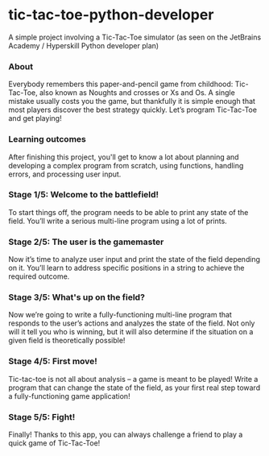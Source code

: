 # tic-tac-toe-python-developer
A simple project involving a Tic-Tac-Toe simulator (as seen on the JetBrains Academy / Hyperskill Python developer plan)

### About
Everybody remembers this paper-and-pencil game from childhood: Tic-Tac-Toe, also known as Noughts and crosses or Xs and Os. A single mistake usually costs you the game, but thankfully it is simple enough that most players discover the best strategy quickly. Let’s program Tic-Tac-Toe and get playing!

### Learning outcomes
After finishing this project, you'll get to know a lot about planning and developing a complex program from scratch, using functions, handling errors, and processing user input.

###  Stage 1/5: Welcome to the battlefield!
To start things off, the program needs to be able to print any state of the field. You’ll write a serious multi-line program using a lot of prints.

### Stage 2/5: The user is the gamemaster
Now it’s time to analyze user input and print the state of the field depending on it. You’ll learn to address specific positions in a string to achieve the required outcome.

### Stage 3/5: What's up on the field?
Now we’re going to write a fully-functioning multi-line program that responds to the user’s actions and analyzes the state of the field. Not only will it tell you who is winning, but it will also determine if the situation on a given field is theoretically possible!

### Stage 4/5: First move!
Tic-tac-toe is not all about analysis – a game is meant to be played! Write a program that can change the state of the field, as your first real step toward a fully-functioning game application!

### Stage 5/5: Fight!
Finally! Thanks to this app, you can always challenge a friend to play a quick game of Tic-Tac-Toe!
